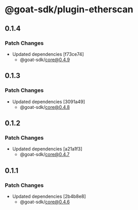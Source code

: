 # @goat-sdk/plugin-etherscan

## 0.1.4

### Patch Changes

- Updated dependencies [f73ce74]
  - @goat-sdk/core@0.4.9

## 0.1.3

### Patch Changes

- Updated dependencies [3091a49]
  - @goat-sdk/core@0.4.8

## 0.1.2

### Patch Changes

- Updated dependencies [a21a1f3]
  - @goat-sdk/core@0.4.7

## 0.1.1

### Patch Changes

- Updated dependencies [2b4b8e8]
  - @goat-sdk/core@0.4.6
